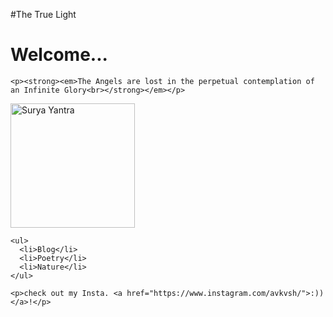 #The True Light
<html>
  <head>
    <meta charset="UTF-8">
    <meta name="viewport" content="width=device-width, initial-scale=1.0">
    <title>The True Light</title>
    <!-- The style.css file allows you to change the look of your web pages.
         If you include the next line in all your web pages, they will all share the same look.
         This makes it easier to make new pages for your site. -->
    <link href="/style.css" rel="stylesheet" type="text/css" media="all">
  </head>
  <body>
    <h1>Welcome...</h1>

    <p><strong><em>The Angels are lost in the perpetual contemplation of an Infinite Glory<br></strong></em></p>

   <img src="https://wallpapercave.com/wp/wp8207510.jpg" alt="Surya Yantra" width="199" height="199">
   

    <ul>
      <li>Blog</li>
      <li>Poetry</li>
      <li>Nature</li>
    </ul>

    <p>check out my Insta. <a href="https://www.instagram.com/avkvsh/">:))</a>!</p>
  </body>
</html>
